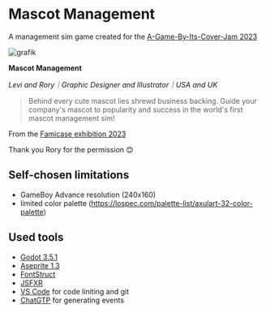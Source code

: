 # Mascot Management
A management sim game created for the [A-Game-By-Its-Cover-Jam 2023](https://itch.io/jam/a-game-by-its-cover-2023)

![grafik](https://github.com/Milchreis/Mascot-Management/assets/544436/39e7380d-333a-4e57-9b53-0a06e136e9ec)

**Mascot Management**

*Levi and Rory｜Graphic Designer and Illustrator｜USA and UK*

> Behind every cute mascot lies shrewd business backing. Guide your company's mascot to popularity and success in the world's first mascot management sim!

From the [Famicase exhibition 2023](https://famicase.com/23/index.html)

Thank you Rory for the permission 😊

## Self-chosen limitations
 - GameBoy Advance resolution (240x160)
 - limited color palette (https://lospec.com/palette-list/axulart-32-color-palette)

## Used tools
 - [Godot 3.5.1](https://godotengine.org/download/)
 - [Aseprite 1.3](https://www.aseprite.org/)
 - [FontStruct](https://fontstruct.com/)
 - [JSFXR](https://sfxr.me/)
 - [VS Code](https://code.visualstudio.com/) for code liniting and git
 - [ChatGTP](https://chat.openai.com) for generating events
